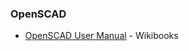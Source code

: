 ### OpenSCAD

* [OpenSCAD User Manual](https://en.wikibooks.org/wiki/OpenSCAD_User_Manual) - Wikibooks

